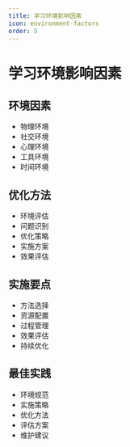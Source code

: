 ```yaml
---
title: 学习环境影响因素
icon: environment-factors
order: 5
---
```


# 学习环境影响因素

## 环境因素
- 物理环境
- 社交环境
- 心理环境
- 工具环境
- 时间环境

## 优化方法
- 环境评估
- 问题识别
- 优化策略
- 实施方案
- 效果评估

## 实施要点
- 方法选择
- 资源配置
- 过程管理
- 效果评估
- 持续优化

## 最佳实践
- 环境规范
- 实施策略
- 优化方法
- 评估方案
- 维护建议

